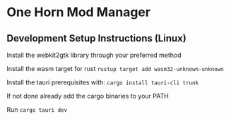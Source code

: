 # One Horn Mod Manager

## Development Setup Instructions (Linux)

Install the webkit2gtk library through your preferred method

Install the wasm target for rust `rustup target add wasm32-unknown-unknown`

Install the tauri prerequisites with:
`cargo install tauri-cli trunk`

If not done already add the cargo binaries to your PATH

Run `cargo tauri dev`